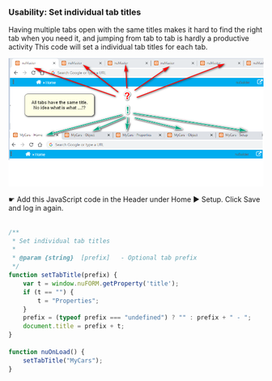 ###  Usability: Set individual tab titles

Having multiple tabs open with the same titles makes it hard to find the right tab when you need it, and jumping from tab to tab is hardly a productive activity
This code will set a individual tab titles for each tab.

<p align="left">
  <img src="screenshots/setting_tabs_titles.png" >
</p>

☛  Add this JavaScript code in the Header under Home ► Setup. Click Save and log in again.

```javascript

/**
 * Set individual tab titles
 *
 * @param {string}  [prefix]   - Optional tab prefix
 */
function setTabTitle(prefix) {
    var t = window.nuFORM.getProperty('title');
    if (t == "") {
        t = "Properties";
    }
    prefix = (typeof prefix === "undefined") ? "" : prefix + " - ";
    document.title = prefix + t;
}    

function nuOnLoad() {
    setTabTitle("MyCars");   
}
```
